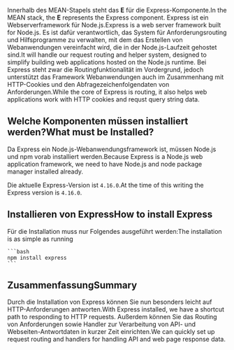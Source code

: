 <span data-ttu-id="b709c-101">Innerhalb des MEAN-Stapels steht das **E** für die Express-Komponente.</span><span class="sxs-lookup"><span data-stu-id="b709c-101">In the MEAN stack, the **E** represents the Express component.</span></span> <span data-ttu-id="b709c-102">Express ist ein Webserverframework für Node.js.</span><span class="sxs-lookup"><span data-stu-id="b709c-102">Express is a web server framework built for Node.js.</span></span> <span data-ttu-id="b709c-103">Es ist dafür verantwortlich, das System für Anforderungsrouting und Hilfsprogramme zu verwalten, mit dem das Erstellen von Webanwendungen vereinfacht wird, die in der Node.js-Laufzeit gehostet sind.</span><span class="sxs-lookup"><span data-stu-id="b709c-103">It will handle our request routing and helper system, designed to simplify building web applications hosted on the Node.js runtime.</span></span> <span data-ttu-id="b709c-104">Bei Express steht zwar die Routingfunktionalität im Vordergrund, jedoch unterstützt das Framework Webanwendungen auch im Zusammenhang mit HTTP-Cookies und den Abfragezeichenfolgendaten von Anforderungen.</span><span class="sxs-lookup"><span data-stu-id="b709c-104">While the core of Express is routing, it also helps web applications work with HTTP cookies and requst query string data.</span></span>

## <a name="what-must-be-installed"></a><span data-ttu-id="b709c-105">Welche Komponenten müssen installiert werden?</span><span class="sxs-lookup"><span data-stu-id="b709c-105">What must be Installed?</span></span>

<span data-ttu-id="b709c-106">Da Express ein Node.js-Webanwendungsframework ist, müssen Node.js und npm vorab installiert werden.</span><span class="sxs-lookup"><span data-stu-id="b709c-106">Because Express is a Node.js web application framework, we need to have Node.js and node package manager installed already.</span></span>

<span data-ttu-id="b709c-107">Die aktuelle Express-Version ist `4.16.0`.</span><span class="sxs-lookup"><span data-stu-id="b709c-107">At the time of this writing the Express version is `4.16.0`.</span></span>

## <a name="how-to-install-express"></a><span data-ttu-id="b709c-108">Installieren von Express</span><span class="sxs-lookup"><span data-stu-id="b709c-108">How to install Express</span></span>

<span data-ttu-id="b709c-109">Für die Installation muss nur Folgendes ausgeführt werden:</span><span class="sxs-lookup"><span data-stu-id="b709c-109">The installation is as simple as running</span></span>

    ```bash
    npm install express
    ```

## <a name="summary"></a><span data-ttu-id="b709c-110">Zusammenfassung</span><span class="sxs-lookup"><span data-stu-id="b709c-110">Summary</span></span>

<span data-ttu-id="b709c-111">Durch die Installation von Express können Sie nun besonders leicht auf HTTP-Anforderungen antworten.</span><span class="sxs-lookup"><span data-stu-id="b709c-111">With Express installed, we have a shortcut path to responding to HTTP requests.</span></span> <span data-ttu-id="b709c-112">Außerdem können Sie das Routing von Anforderungen sowie Handler zur Verarbeitung von API- und Webseiten-Antwortdaten in kurzer Zeit einrichten.</span><span class="sxs-lookup"><span data-stu-id="b709c-112">We can quickly set up request routing and handlers for handling API and web page response data.</span></span>
